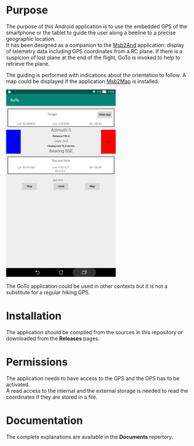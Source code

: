 # Purpose
The purpose of this Android application is to use the embedded GPS
of the smartphone or the tablet to guide the user along a beeline
to a precise geographic location.  
It has been designed as a companion to the 
[Msb2And](https://github.com/msb2kml/Msb2And/) application: display
of telemetry data including GPS coordinates from a RC plane.
If there is a suspicion of lost plane at the end of the flight,
GoTo is invoked to help to retrieve the plane.

The guiding is performed with indications about the orientation
to follow. A map could be displayed if the application
[Msb2Map](https://github.com/msb2kml/Msb2Map/) is installed.

![Display](Documents/Gallery/GoTo.jpg)

The GoTo application could be used in other contexts but it is not
a substitute for a regular hiking GPS.

# Installation
The application should be compiled from the sources in this
repository or downloaded from the **Releases** pages.

# Permissions
The application needs to have access to the GPS and the GPS has to
be activated.  
A read access to the internal and the external storage is needed
to read the coordinates if they are stored in a file.

# Documentation
The complete explanations are available in the **Documents** repertory.

